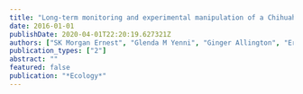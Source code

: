 ```yaml
---
title: "Long-term monitoring and experimental manipulation of a Chihuahuan desert ecosystem near Portal, Arizona (1977--2013)"
date: 2016-01-01
publishDate: 2020-04-01T22:20:19.627321Z
authors: ["SK Morgan Ernest", "Glenda M Yenni", "Ginger Allington", "Erica M Christensen", "Keith Geluso", "Jacob R Goheen", "Michelle R Schutzenhofer", "Sarah R Supp", "Katherine M Thibault", "James H Brown", " others"]
publication_types: ["2"]
abstract: ""
featured: false
publication: "*Ecology*"
---
```


